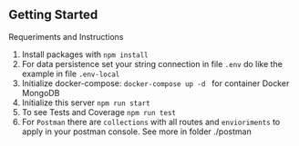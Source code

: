 ## Getting Started

Requeriments and Instructions

1. Install packages with `npm install`
2. For data persistence set your string connection in file `.env` do like the example in file `.env-local`
3. Initialize docker-compose: `docker-compose up -d ` for container Docker MongoDB
4. Initialize this server `npm run start`
5. To see Tests and Coverage `npm run test`
6. For `Postman` there are `collections` with all routes and `envioriments` to apply in your postman console. See more in folder ./postman

